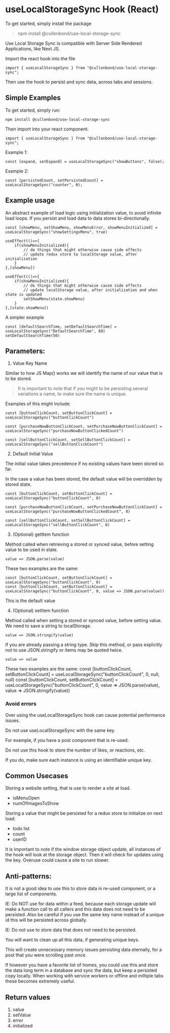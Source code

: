 # useLocalStorageSync Hook (React)

To get started, simply install the package

> npm install @cullenbond/use-local-storage-sync

Use Local Storage Sync is compatible with Server Side Rendered Applications, like Next JS.

Import the react hook into the file

    import { useLocalStorageSync } from "@cullenbond/use-local-storage-sync";

Then use the hook to persist and sync data, across tabs and sessions.

## Simple Examples

To get started, simply run:

    npm install @cullenbond/use-local-storage-sync

Then import into your react component.

    import { useLocalStorageSync } from "@cullenbond/use-local-storage-sync";

Example 1:

    const [expand, setExpand] = useLocalStorageSync("showButtons", false);

Example 2:

    const [persistedCount, setPersistedCount] = useLocalStorageSync("counter", 0);

## Example usage

An abstract example of load logic using initialization value, to avoid infinite load loops. If you persist and load data to data stores bi-directionally.

    const [showMenu, setShowMenu, showMenuError, showMenuInitialized] = useLocalStorageSync("showSettingsMenu", true)

    useEffect(()=>{
        if(showMenuInitialized){
            // do things that might otherwise cause side effects
            // update redux store to localStorage value, after initialization
        }
    },[showMenu])

    useEffect(()=>{
        if(showMenuInitialized){
            // do things that might otherwise cause side effects
            // update localStorage value, after initialization and when state is updated
            setShowMenu(state.showMenu)
        }
    },[state.showMenu])

A simpler example

    const [defaultSearchTime, setDefaultSearchTime] = useLocalStorageSync("DefaultSearchTime", 60)
    setDefaultSearchTime(50)

## Parameters:

1. Value Key Name

Similar to how JS Map() works we will identify the name of our value that is to be stored.

> It is important to note that if you might to be persisting several variations a name, to make sure the name is unique.

Examples of this might include:

    const [buttonClickCount, setButtonClickCount] = useLocalStorageSync("buttonClickCount")

    const [purchaseNowButtonClickCount, setPurchaseNowButtonClickCount] = useLocalStorageSync("purchaseNowButtonClickedCount")

    const [sellButtonClickCount, setSellButtonClickCount] = useLocalStorageSync("sellButtonClickCount")

2. Default Initial Value

The initial value takes precedence if no existing values have been stored so far.

In the case a value has been stored, the default value will be overridden by stored state.

    const [buttonClickCount, setButtonClickCount] = useLocalStorageSync("buttonClickCount", 0)

    const [purchaseNowButtonClickCount, setPurchaseNowButtonClickCount] = useLocalStorageSync("purchaseNowButtonClickedCount", 0)

    const [sellButtonClickCount, setSellButtonClickCount] = useLocalStorageSync("sellButtonClickCount", 0)

3. (Optional) getItem function

Method called when retrieving a stored or synced value, before setting value to be used in state.

    value => JSON.parse(value)

These two examples are the same:

    const [buttonClickCount, setButtonClickCount] = useLocalStorageSync("buttonClickCount", 0)
    const [buttonClickCount, setButtonClickCount] = useLocalStorageSync("buttonClickCount", 0, value => JSON.parse(value))

This is the default value

4. (Optional) setItem function

Method called when setting a stored or synced value, before setting value.
We need to save a string to localStorage.

    value => JSON.stringify(value)

If you are already passing a string type. Skip this method, or pass explicitly not to use JSON.stringify or items may be quoted twice.

    value => value

These two examples are the same:
const [buttonClickCount, setButtonClickCount] = useLocalStorageSync("buttonClickCount", 0, null, null)
const [buttonClickCount, setButtonClickCount] = useLocalStorageSync("buttonClickCount", 0, value => JSON.parse(value), value => JSON.stringify(value))

### Avoid errors

Over using the useLocalStorageSync hook can cause potential performance issues.

Do not use useLocalStorageSync with the same key.

For example, if you have a post component that is re-used.

Do not use this hook to store the number of likes, or reactions, etc.

If you do, make sure each instance is using an identifiable unique key.

## Common Usecases

Storing a website setting, that is use to render a site at load.

- isMenuOpen
- numOfImagesToShow

Storing a value that might be persisted for a redux store to initialize on next load.

- todo list
- count
- userID

It is important to note if the window storage object update, all instances of the hook will look at the storage object. Then it will check for updates using the key. Overuse could cause a site to run slower.

## Anti-patterns:

It is not a good idea to use this to store data in re-used component, or a large list of components.

IE: Do NOT use for data within a feed, because each storage update will make a function call to all callers and this data does not need to be persisted. Also be careful if you use the same key name instead of a unique id this will be persisted across globally.

IE: Do not use to store data that does not need to be persisted.

You will want to clean up all this data, if generating unique keys.

This will create unnecessary memory issues persisting data eternally, for a post that you were scrolling past once.

If however you have a favorite list of homes, you could use this and store the data long term in a database and sync the data, but keep a persisted copy locally. When working with service workers or offline and miltiple tabs these becomes extremely useful.

## Return values

1. value
2. setValue
3. error
4. initialized
